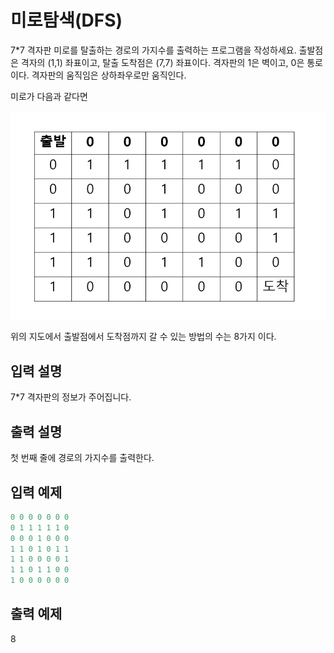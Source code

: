 # 미로탐색(DFS)

7*7 격자판 미로를 탈출하는 경로의 가지수를 출력하는 프로그램을 작성하세요. 출발점은 격자의 (1,1) 좌표이고,
탈출 도착점은 (7,7) 좌표이다. 격자판의 1은 벽이고, 0은 통로이다. 격자판의 움직임은 상하좌우로만 움직인다.

미로가 다음과 같다면

![img_5.png](img_5.png)

위의 지도에서 출발점에서 도착점까지 갈 수 있는 방법의 수는 8가지 이다.

## 입력 설명

7*7 격자판의 정보가 주어집니다.

## 출력 설명
첫 번째 줄에 경로의 가지수를 출력한다.

## 입력 예제
```java
0 0 0 0 0 0 0
0 1 1 1 1 1 0
0 0 0 1 0 0 0
1 1 0 1 0 1 1
1 1 0 0 0 0 1
1 1 0 1 1 0 0        
1 0 0 0 0 0 0
```

## 출력 예제
8